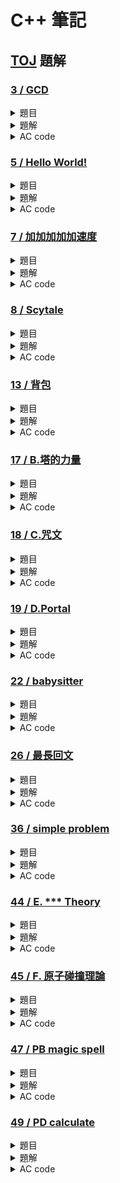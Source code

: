 # **C++ 筆記**  
## [TOJ](https://toj.tfcis.org/oj/) 題解  

### [3 / GCD](https://toj.tfcis.org/oj/pro/3/)  

<details>

<summary>題目</summary>

### 題目敘述  
求兩數之最大公因數(GCD) 
    
### 輸入說明  
第一個整數 $T$ ，代表測資數  
接下來有 $T$ 行，每行有兩個整數 $a,b$  
    
### 輸出說明  
輸出每個 $a,b$ 的最大公因數  
    
### 輸入限制  
$1 \leq T \leq 1000$  
$0 \leq a,b \leq 2,147,483,647$  
    
### 範例輸入
```
4
10 2
3 1
5 7
20 12
```

### 範例輸出
```
2
1
1
4
```

</details>

<details>

<summary>題解</summary>

首先先按照國中所教的  
最大公因數就是， 能够整除 $a,b$ 的最大正整數  
因此可以從 $a,b$ 內較小的數開始遞減  
直到找到能够整除 $a,b$ 的最大正整數為止  
```cpp
#include<bits/stdc++.h>
using namespace std;

int main() {
    int n,a,b;
    cin>>n;
    while(n--){
        cin>>a>>b;
        for(int i=min(a,b); i>0; i--){
            if(a%i==0 && b%i==0){
                cout<<i<<endl;
                break;
            }
        }
    }
}
```
然後就 TLE 了，只好來優化算法  

國中教的最大公因數求法出了短除法外，還有
**輾轉相除法**  

稍稍修改一下成為**輾轉相除法**的程式碼  
```cpp
#include<bits/stdc++.h>
using namespace std;

int main(){
    int n,a,b,temp;
    cin>>n;
    while(n--){
        cin>>a>>b;
        while(b!=0){
            temp=b;
            b=a%b;
            a=temp;
        }
        cout<<a<<'\n';
    }
}
```
好了 AC 了  

</details>

<details>

<summary>AC code</summary>

```cpp
#include<bits/stdc++.h>
using namespace std;

int main(){
    int n,a,b,temp;
    cin>>n;
    while(n--){
        cin>>a>>b;
        cout<<__gcd(a,b)<<'\n';
    }
}
```

</details>

### [5 / Hello World!](https://toj.tfcis.org/oj/pro/5/)  
<details>

<summary>題目</summary>

### 題目敘述  
跟別人打招呼是一件有禮貌的事。來向大家打招呼吧！  
    
### 輸入說明  
輸入只有一行，為一個英文名字  
    
### 輸出說明  
向他打個招呼吧！名子加上 "Hello ,[name] !"(不含引號) 後輸出。  
    
### 輸入限制  
包含大小寫字母及空白，長度不超過20個字  
    
### 範例輸入
```
Peter
```

### 範例輸出
```
Hello ,Peter !
```

</details>
    
<details>

<summary>題解</summary>

第一眼，簡單的輸入輸出
```cpp
#include<bits/stdc++.h>
using namespace std;

int main() {
    string a;
    cin>>a;
    cout<<"Hello ,"<<a<<" !"<<endl;
}

```
然後就 WA 了，再看一眼題目  

### 輸入限制  
包含大小寫字母及 **空白** ，長度不超過20個字  

```cpp
#include<bits/stdc++.h>
using namespace std;

int main() {
    string a;
    getline(cin,a);
    cout<<"Hello ,"<<a<<" !"<<endl;
}
```
AC  

</details>
    
<details>

<summary>AC code</summary>

```cpp
#include<bits/stdc++.h>
using namespace std;

int main() {
    string a;
    getline(cin,a);
    cout<<"Hello ,"<<a<<" !"<<endl;
}
```

</details>

### [7 / 加加加加加速度](https://toj.tfcis.org/oj/pro/7/)  
<details>

<summary>題目</summary>

### 題目敘述  
國中物理曾學過，速度 $V$ 和時間 $T$ 的 $V-T$ 圖裡的面積就是位移  
而加速度 $A$ 和時間 $T$ 的 $A-T$ 圖的面積又代表速度變化量  
反過來看，如果是等加速度，那麼等加速度的值就相當於速度變化的斜率  

日前看到直觀數學老師騎著吃汽油的腳踏車呼嘯而過  
雖然速度一直在增加(向前為正向)，但變化之詭異至極，甚至會倒退(?)  
出於好奇拿出偷來的測速器把每秒的速度記錄下來  
你知道數學老師的微積分很強  
會在心算微積分後以一種特殊的「加加加...加速度」行進  
在這裡所謂”加加速度”就是指 ： 「加速度的增加量/秒」  
依此類推「加加加...( $N$ 個加)速度」就表示 ： 「加加加...( $N-1$ 個加)速度的增加量 / 秒」  
並且最高不超過 $2147483647 km/h$  (不要小看老師，超過光速不算什麼！)  

由於老師飆的太快所以只能記錄到N秒 (包含 $0$ 秒所以有 $N+1$ 個值)  
你知道有N+1個值就能算出 加加加...( $N$ 個加)速度 (假設他就是這樣加速的)  
從有限的資訊裡算出老師在時間內的的 加加加...加速度值吧!  

### 輸入說明  
第一行有一個整數 $K$ ，代表接下來有 $K$ 筆輸入，每筆輸入都有 $2$ 行  
每筆輸入的第一行的整數 $N$ 表示你有多少個值  
每筆輸入的第二行有 $N+1$ 個整數，代表記錄的速度(間格為秒)  
    
### 輸出說明  
輸出加加加....加速度 $Z$    
    
### 輸入限制  
$0 \leq N \leq 23$   
    
### 範例輸入
```
3
3
9 13 23 39
2
7 8 9
1
123 456
```

### 範例輸出
```
0
0
333
```

</details>
    
<details>

<summary>題解</summary>

題目要求 $N+1$ 個數的差  
的差  
的差  
... 
的差（共 $N$ 個）  

所以可以使用陣列來實作  
用回圈的方式計算數的差  
然後每次都少算一個數  
最後就可以得到  
$N+1$ 個數的差  
的差  
的差  
... 
的差（共 $N$ 個）了  
```cpp
#include<bits/stdc++.h>
using namespace std;

int main(){
	int k;
	cin>>k;
	while(k--){
		int n;
		cin>>n;
		n=n+1;
		long long int v[25];
		for(int i=0; i<n; i++){
			cin>>v[i];
		}
		for(int i=n; i>0; i--){
			for(int j=0; j<i-1; j++){
				v[j]=v[j+1]-v[j];
			}	
		}
		cout<<v[0]<<endl;
	}
}
```
然後就 AC 了  

</details>
    
<details>

<summary>AC code</summary>

```cpp
#include<bits/stdc++.h>
using namespace std;

int main() {
	int k;
	cin>>k;
	while(k--){
		int n;
		cin>>n;
		n=n+1;
		long long int v[25];
		for(int i=0; i<n; i++){
			cin>>v[i];
		}
		for(int i=n; i>0; i--){
			for(int j=0; j<i-1; j++){
				v[j]=v[j+1]-v[j];
			}	
		}
		cout<<v[0]<<endl;
	}
}
```

</details>

### [8 / Scytale](https://toj.tfcis.org/oj/pro/8/)  

<details>

<summary>題目</summary>

### 題目敘述  
密碼棒(Scytale, SKY-TAH-LEE, 希臘文 σκυτάλη - 棒子之意)是一種相當早期的訊息加密系統  

假設原始訊息如下  
`HELP ME I AM UNDER ATTACK`  

首先，發訊者會將一細長紙條纏繞在一個木棒上，並且在木棒上以正常方法寫上訊息  
`HELPMEIAMUNDERATTACK`  

```
|   |   |   |   |   |
| H | E | L | P | M |
| E | I | A | M | U |
| N | D | E | R | A |
| T | T | A | C | K |
|   |   |   |   |   |
```  

然後把紙條解開之後，訊息就不可辨識了！  
`H E N T E I D T L A E A P M R C M U A K` 

使者會把紙條傳遞到收件人手上。收件人會有一個事先打造好，和發訊者格式一樣的木棒。把紙條纏繞上去，便可以讀出原本的訊息  
`HELPMEIAMUNDERATTACK`  

它因為簡便而可靠，成為古戰場上常見的傳訊工具。但是，也由於它的簡單，破解攔截到的訊息並不是非常困難  
這裡假設加密解密所用的密碼棒都是均勻的多角柱體，且一個側面剛好可以容納一行字母  

於是，如果密碼棒是 $N$ 角柱，上面繞一圈就會剛好有 $N$ 個字符  

### 輸入說明  
多筆測資  
每筆測試資料一開始會是一個整數 $N$ ，代表解碼所用的密碼棒一圈有 $N$ 個字符  

接下來會有一個字串 $S$ ，是需要解碼的訊息  

### 輸出說明  
輸出把字條正確地繞到密碼棒上之後，讀出的訊息  

### 輸入限制  
$2 \leq N \leq 256$  
$S$ 的長度不超過 $1024$ 個字元  
    
### 範例輸入
```
4
HENTEIDTLAEAPMRCMUAK
```

### 範例輸出
```
HELPMEIAMUNDERATTACK
```
    
### 註  
訊號長度不一定會是纏繞圈數的整數倍  
不足處會補上空白字元如圖，解碼後輸出在對應位置  
```
|   |   |   |   |
| T | O | B | E |
| O | R | N | O |
| T | T | O | B |
| E |[ ]|[ ]|[ ]|
|   |   |   |   |
```  

密文： `[TOTEORT BNO EOB ]`  
訊息： `[TOBEORNOTTOBE   ]`  

</details>
    
<details>

<summary>題解</summary>

很明顯，這題要做的應該就是陣列模擬了  
只需要注意題目做後說的**不足處會補上空白字元**基本上就沒問題了  

```cpp
#include<bits/stdc++.h>
using namespace std;

int main(){
	int n;
	string a;
    while(cin>>n){
    	int j=1;
		getline(cin,a);
 	    getline(cin,a);
   		for(int i=0; i<a.size(); i++){
   	 	    if(j>a.size()){
   	 		    j=j-a.size()+1;
			}
			cout<<a[j-1];
			j+=n;
		}
		cout<<endl;
	}
}
```  

</details>
    
<details>

<summary>AC code</summary>

```cpp
#include<bits/stdc++.h>
using namespace std;

int main(){
	int n;
	string a;
    while(cin>>n){
    	int j=1;
		getline(cin,a);
 	    getline(cin,a);
   		for(int i=0; i<a.size(); i++){
   	 	    if(j>a.size()){
   	 		    j=j-a.size()+1;
			}
			cout<<a[j-1];
			j+=n;
		}
		cout<<endl;
	}
}
```  

</details>

### [13 / 背包](https://toj.tfcis.org/oj/pro/13/)  
<details>

<summary>題目</summary>

### 題目敘述  
有一個容量為 $V$ 的背包  
有 $n$ 種物品體積和價值分別為 $w,p$ ，每種物品數量無限  
最好的取法下總價值為多少  
    
### 輸入說明  
有多組測資  
每組測資第一行為背包容量 $V$  
第二行第一個整數 $n$ ，代表物品種類個數  
第三行有n組 $w_i,p_i$ ，代表每件物品的體積、價值  
    
### 輸出說明  
針對每組測資輸出最大價值，每行一個數字  

### 輸入限制  
$測資數 \leq 200$  
$1 \leq V \leq 100000$  
$1 \leq n \leq 100$  
$1 \leq w_i \leq V$  
$1 \leq p_i \leq 100000$  
    
### 範例輸入
```
5
2
3 3 2 7
```

### 範例輸出
```
14
```

</details>
    
<details>

<summary>題解</summary>

經典的**無限背包**問題  

設定 $dp[i][j]$ 代表在 只看前 $i$ 個物品，重量在 $j$ 時的最大價值  

這樣基底就是：  
* $dp[i][j]=0$  

而轉移式的話就會是：  
如果 $j-w_i \geq 0$  
* $dp[i][j]= max(dp[i-1][j],dp[i][j-w[i]]+p[i])$

否則  
* $dp[i][j]= max(dp[i-1][j],dp[i][j-1])$  

</details>
    
<details>

<summary>AC code</summary>

```cpp
#include<bits/stdc++.h>
using namespace std;

long long int dp[105][100005];

int main() {
    int all,n;
    while(cin>>all>>n){
        long long int w[n+1],p[n+1];
        for(int i=1; i<n+1; i++){
            cin>>w[i]>>p[i];
        }
        long long int ans=0;
        for(int i=1; i<n+1; i++){
            for(int j=1; j<all+1; j++){
            	dp[i][j] = dp[i-1][j];
            	if(j-w[i]>=0){
            		dp[i][j]=max(dp[i][j],dp[i][j-w[i]]+p[i]);
				}
            	dp[i][j]=max(dp[i][j-1],dp[i][j]);
            	ans=max(dp[i][j],ans);
            }
        }
        cout<<ans<<"\n";    
    }
}
```

</details>

### [17 / B.塔的力量](https://toj.tfcis.org/oj/pro/17/)  

<details>

<summary>題目</summary>

### 題目敘述  
我們的好學生─Mike 和 Frame 被國文老師找來幫她提手提袋，就在他們放下手提袋的那一刻，地面好似突然開了洞，他們雙雙落入了永無止境的黑暗中  
但身為一個用功的一中青年，毋忘利用這機會計算 $ΔS=\frac{1}{2}gt^2$ 看看自己落下了多少距離。片刻，彷彿永遠，就他們認為自己注定永久困在這片虛空之中，有股聲音從那最深遠的地方傳來  

「I found you finally……」  

「思必克菜你死,OK?」英文能力嚴重低落的 Frame 回應道。即使他們看不見彼此，但 Mike 的嘆氣聲清晰的傳到 Frame 的耳裡，顯然那聲音聽見了  
「勇者們，你們的好心開啟了通往貓咪世界道路的門，要通過這片黑暗，你必須知道們彼此你心靈之眼的樣子。」  
「天下哪有這麼唬爛的事情？」Mike 以一種極其為不滿的語氣說道  
「你們的心靈之眼與你們的心情指數有關，」那聲音句點了 Mike，「用一些符號組成的菱形……」隨著這聲音逐漸消散，一個神祕的圖騰出現在他們面前  
「我今天的心情指數是 3，跟這個有什麼關聯？」Frame 說道，Mike 依舊不屑中  
「如果你們沒辦法知道對方心靈之眼的長相，就會永遠被囚禁在這片黑暗中。」那聲音再次說道  
因為他們剛剛一起幫國文老師提手提袋，所以他們知道對方的心情指數。那你能幫他們找出對方心靈之眼的樣子嗎？  
    
### 輸入說明  
有多筆測資，每筆測資包含一個數字 $P$ ，為對方的心情指數  
    
### 輸出說明  
對於每個心情指數，輸出其心靈之眼的樣子    
    
### 輸入限制  
$1 \leq P \leq 26$  
    
### 範例輸入
```
3
2
```

### 範例輸出
```
  A
 ABA
ABCBA
 ABA
  A
 A
ABA
 A
```

</details>

<details>

<summary>題解</summary>

星星數變種版本  
可以看作是一個正的三角形和一個反的三角形  
先不管裡面的文字  
```cpp
#include<bits/stdc++.h>
using namespace std;

int main() {
    int n;
    while(cin>>n){
        for(int i=1; i<=n; i++){
            for(int j=1; j<=n-i; j++){
                cout<<" ";
            }
            for(int j=1; j<=i; j++){
                cout<<j;
            }
            for(int j=i-1; j>=1; j--){
                cout<<j;
            }
            cout<<endl;
        }
        for(int i=n-1; i>=1; i--){
            for(int j=1; j<=n-i; j++){
                cout<<" ";
            }
            for(int j=1; j<=i; j++){
                cout<<j;
            }
            for(int j=i-1; j>=1; j--){
                cout<<j;
            }
            cout<<endl;
        }
    }
}
``` 
```
  1
 121
12321
 121
  1
 1
121
 1
```
接下來只要把 `1,2,3` 改成 `A,B,C` 就可以了  
利用 ASCII 的計算就可以實現了  

</details>

<details>

<summary>AC code</summary>

```cpp
#include<bits/stdc++.h>
using namespace std;

int main() {
    int n;
    while(cin>>n){
        for(int i=1; i<=n; i++){
            for(int j=1; j<=n-i; j++){
                cout<<" ";
            }
            for(int j=1; j<=i; j++){
                cout<<char('A'+j-1);
            }
            for(int j=i-1; j>=1; j--){
                cout<<char('A'+j-1);
            }
            cout<<endl;
        }
        for(int i=n-1; i>=1; i--){
            for(int j=1; j<=n-i; j++){
                cout<<" ";
            }
            for(int j=1; j<=i; j++){
                cout<<char('A'+j-1);
            }
            for(int j=i-1; j>=1; j--){
                cout<<char('A'+j-1);
            }
            cout<<endl;
        }
    }
}
```

</details>

### [18 / C.咒文](https://toj.tfcis.org/oj/pro/18/)  

<details>

<summary>題目</summary>

### 題目敘述  
當 Frame 想出了 Mike 心靈之眼時，突然一陣強光襲面而來，剎那間，他們已經站在一片廣大的草原上，一座被迷宮包圍的巨塔聳立於遠方  
「這是哪裡啊？」Frame 驚訝的問，Mike 雖然一副不屑的樣子，但眼神洩露了他的恐慌  
「歡迎來到貓咪王國，勇者們！感謝你們前來幫助我們。」一隻繫著圍巾的貓從前方的草叢冒出來  

「這和我們有什麼關聯？」Mike 問道，Frame 則是蹲下來望著她  
「我叫 Snow，在這裡一直等著你們。在不久之前，有一隻很邪惡的貓，叫 Felix，入侵這這片和平的國度，他利用他強大的法力，奴役了許多貓兒替他做事，近來他更有意要攻陷你們的世界，但你們今日的善心，使你們被這一個世界的力量召喚，成為拯救世界的勇者。」  

「但我們什麼都不會啊。」Frame 說道  
而那隻貓則是從另一旁的草叢抽出了一本咒文書，小心翼翼地翻開，Mike 也好奇的湊了過來  
「這裡有你們可以使用的魔法，即使什麼也不會，只要能朗誦出咒文即可。但要能對 Felix 產生效力，必須使用這些『強效咒文』，比如說這句『Ama da,Dama』咒文  
字母由前往後，由後往前看都是一樣的，如此的咒文能使力量自我加成，增強 $1000000$ 倍的效力！」  
Frame 和 Mike 接過了這本書，仔細研究，但他們看到密密麻麻的符號頭都昏了  
幸好他們身上有電子掃描裝置，能把這片咒文轉成電子檔，接下來再寫個程式把強效咒文標記起來就行了，恰好進入貓咪世界時，老師的筆電也一並掉了下來…  
    
### 輸入說明  
有多句咒文，每句咒文佔一行  
    
### 輸出說明  
如果這句咒文是強效咒文，請在咒文前加上 `SETUP!` 後輸出，否則輸出原咒文即可  
    
### 輸入限制  
咒文由英文大小寫、標點符號、空白所組成，每句咒文字數不超過 $200$ 字  
    
### 範例輸入
```
Ama da ,Dama
Holy rush!
```

### 範例輸出
```
SETUP! Ama da ,Dama
Holy rush!
```

</details>

<details>

<summary>題解</summary>

因為他只要檢查字母是否相同  
所以要先把所有大寫字母換成小寫字母  
也要無視所有非字母的字元  
```cpp
#include<bits/stdc++.h>
using namespace std;

int main() {
    string s;
    while(getline(cin,s)){
        string s2="";
        for(int i=0; i<s.size(); i++){
            if(s[i]>='a'&&s[i]<='z'){
                s2+=s[i];
            }
            else if(s[i]>='A'&&s[i]<='Z'){
                s2+=char(s[i]-'A'+'a');
            }
        }
    }
}
```

接下來就是從頭遍歷整個新的字串檢查他是不是回文就可以了  

</details>

<details>

<summary>AC code</summary>

```cpp
#include<bits/stdc++.h>
using namespace std;

int main() {
    string s;
    while(getline(cin,s)){
        string s2="";
        for(int i=0; i<s.size(); i++){
            if(s[i]>='a'&&s[i]<='z'){
                s2+=s[i];
            }
            else if(s[i]>='A'&&s[i]<='Z'){
                s2+=char(s[i]-'A'+'a');
            }
        }
        bool flg=1;
        for(int i=0;i<s2.size()/2;i++){
            if(s2[i]!=s2[s2.size()-i-1]){
                flg=0;
                break;
            }
        }
        if(flg==0){
            cout<<s<<endl;
        }
        else{
            cout<<"SETUP! "<<s<<endl;
        }
    }
}
```

</details>

### [19 / D.Portal](https://toj.tfcis.org/oj/pro/19/)  

<details>

<summary>題目</summary>

### 題目敘述  
「O! Gla Algo」一震爆裂聲傳過天際，閃電照亮了整個大地。「這就是強效咒文的威力！我感到了源源不絕的力量與自信，現在，我們已經可以去討伐 BOSS 了！」Frame 和 Mike 說著，而在一旁觀看的 Snow 則是用尾巴輕點，示意他們跟上前來  

「如果你們想要見到 Felix，你們就得分別站到位於草原兩側的祭壇上，使用空間咒文扭曲空間，在你們法力的交界處會產生異次元的入口，屆時，只又我擲入這，」Snow 拿出了像法杖的木棍「就能建立一座穩固的異次元傳送門了！」於是他們立刻衝向祭壇，施展空間咒文。已知空間咒文能扭曲以自身為圓心，半徑為 $R$ 的空間場，因為 Frame 及 Mike 的能力有所差異，因此他們施展出來的空間魔法半徑有所不同，那他們是否能建立異次元傳送門？如果僅邊有交集仍是可以建立傳送門的。  
    
### 輸入說明  
有多筆測資  
每筆測資包含 $6$ 個浮點數， $X_1,Y_1,R_1,X_2,Y_2,R_2$ ，分別代表 Mike的座標及咒文效力半徑 $(X_1,Y_1,R_1)$ 及 Frame $(X_2,Y_2,R_2)$ 的座標及咒文效力半徑  
    
### 輸出說明  
如果他們可以建立異次元傳送門，請輸出 `Quick in`，否則輸出 `Nearly`  
    
### 輸入限制  
$0 \leq X_1,Y_1,R_1,X_2,Y_2,R_2 \leq 10^9$  
    
### 範例輸入
```
0 0 5 10 0 8
0 0 5 10 10 5
```

### 範例輸出
```
Quick in
Nearly
```

</details>

<details>

<summary>題解</summary>

單純的考輸入輸出還有 if else 而已  
唯一要注意的是浮點數 double  

```cpp
#include<bits/stdc++.h>
using namespace std;

int main() {
    double x1,y1,r1,x2,y2,r2;
    while(cin>>x1>>y1>>r1>>x2>>y2>>r2){
    	if(sqrt(pow(x1-x2,2)+pow(y1-y2,2))<=r1+r2){
    		cout<<"Quick in"<<endl;
		}
		else{
			cout<<"Nearly"<<endl;
		}
	}
}
```

好了 AC 了  

</details>

<details>

<summary>AC code</summary>

```cpp
#include<bits/stdc++.h>
using namespace std;

int main() {
    double x1,y1,r1,x2,y2,r2;
    while(cin>>x1>>y1>>r1>>x2>>y2>>r2){
    	if(sqrt(pow(x1-x2,2)+pow(y1-y2,2))<=r1+r2){
    		cout<<"Quick in"<<endl;
		}
		else{
			cout<<"Nearly"<<endl;
		}
	}
}
```

</details>

### [22 / babysitter](https://toj.tfcis.org/oj/pro/22/)  

<details>

<summary>題目</summary>

### 題目敘述  
有多個保母應徵工作，每個保母有自己可以工作的時間  
每個保母可以從時間 $X$ 工作到時間 $Y$  
問最少要請幾個保母才可以任何時間寶寶都有人照顧  
    
### 輸入說明  
每筆測資的第一行有一個整數 $N$ ，代表保母個數  
接下來 $N$ 行，每一行有兩個數字 $X,Y$ ，代表這位保母可以從 $X$ 工作到 $Y$  
    
### 輸出說明  
如果任何時間可以都有保母照顧，輸出最少需要幾位保母  
如果不行，輸出 `NO`  
    
### 輸入限制  
$1 \leq N \leq 1000$  
$1 \leq X,Y \leq 100000$  
    
### 範例輸入1
```
6
1 50
2 90
45 150
50 140
151 200
145 190
```

### 範例輸出1
```
3
```

### 範例輸入2
```
3
1 50
60 70
70 100
```

### 範例輸出1
```
NO
```

</details>

<details>

<summary>題解</summary>

一題非常經典的 greedy  

思路：  
時間 $i$ 一定有人需要來顧，所以我們先找顧的到 $i$ 的最好的那個  
接下來呢？  

找做最晚的呢？似乎就可以了... 嗎？  

定義 $A$ 是我們剛剛方法做出來的方案， $B$ 是任何其他的方案  

```mermaid
gantt
section 照顧的時間
全部要照顧的時間 :active,  des1, 2000-1-1, 24d
方法 A：12   :         desA1, 2000-1-1, 12d
方法 A：6   :         desA2, 2000-1-10, 6d
方法 A：9   :         desA3, 2000-1-16, 9d
方法 B：12   :         desB1, 2000-1-1, 12d
方法 B：5   :         desB2, 2000-1-10, 5d
方法 B：2   :         desB3, 2000-1-14, 2d
方法 B：9   :         desB4, 2000-1-16, 9d
```

在第一個 $A$ 跟 $B$ 不一樣的地方來看，我們一定會發現 $A$ 比 $B$ 不來的差  

</details>

<details>

<summary>AC code</summary>

```cpp
#include <bits/stdc++.h>
using namespace std;

bool cmp(pair<int,int> a,pair<int,int> b){
    if(a.first==b.first){
        return a.second>b.second;
    }
    else{
        return a.first<b.first;
    }
}

bool cmp2(pair<int,int> a,pair<int,int> b){
    if(a.second==b.second){
        return a.first<b.first;
    }
    return a.second>b.second;
}

int main(){
    int start=100000,finish=1;
    int n;
    while(cin>>n){
        pair<int,int> p[n+1];
        int a,b;
        for(int i=0;i<n;i++){
            cin>>a>>b;
            p[i].first=min(a,b);
            p[i].second=max(a,b);
            start=min(start,p[i].first);
            finish=max(finish,p[i].second);
        }
        sort(p,p+n,cmp);
        int mx=p[0].second;
        int ans=1;
        int cnt;
        while(mx<finish){
            cnt=0;
            while(p[cnt].first<=mx+1){
                cnt++;
            }
            sort(p,p+cnt,cmp2);
            if(mx==p[0].second){
                cout<<"NO"<<endl;
                return 0;
            }
            mx=p[0].second;
            ans++;
        }
        cout<<ans<<endl;
    }
}
```

</details>

### [26 / 最長回文](https://toj.tfcis.org/oj/pro/26/)  

<details>

<summary>題目</summary>

### 題目敘述  
最長回文子字串  
例如:  
abcba --> abcba  
aabcdbaa --> aabbaa  
abda --> aba or ada  
    
### 輸入說明  
第一行為一整數 $T$ ，代表測資數目  
接下來 $T$ 行各有一字串  

    
### 輸出說明  
輸出各自串的最長回文子字串之長度，一行一個數字  
    
### 輸入限制  
$1 \leq T \leq 100$  
$字串長度 \leq 3000$  
字串皆為英文小寫
    
### 範例輸入
```
3
abcba
acabdaa
abda
```

### 範例輸出
```
5
5
3
```

</details>

<details>

<summary>題解</summary>

正常來說是一題 **最長回文子串** 的題目  
> #### 最長回文子串  
> 在一個字串中尋找一個最長的 **連續** 的回文的子串  

但這邊的並沒有要求 **連續**  
所以可以看作是 自己 跟 自己的反轉 的 LCS  
知道是 LCS 之後實作就很簡單了  

</details>

<details>

<summary>AC code</summary>

```cpp
#include <bits/stdc++.h>
using namespace std;

int lcs[3005][3005];

int main(){
    int n;
    cin>>n;
    string s;
    while(n--){
        cin>>s;
        for(int i=1;i<=s.size();i++){
        	for(int j=1;j<=s.size();j++){
        		lcs[i][j]=0;
        		if(s[i-1]==s[s.size()-j]){
        			lcs[i][j]=lcs[i-1][j-1]+1;
				}
				else{
					lcs[i][j]=max(lcs[i-1][j],lcs[i][j-1]);
				}
			}
		}
		cout<<lcs[s.size()][s.size()]<<endl;
    }
}
```

</details>

### [36 / simple problem](https://toj.tfcis.org/oj/pro/26/)  

<details>

<summary>題目</summary>

### 題目敘述  
這是一個很簡單的題目，題目敘述結束  
    
### 輸入說明  
輸入只有 $3$ 個整數 $A, B, C$  

    
### 輸出說明  
輸出 $A^B mod C$  
    
### 輸入限制  
$0 \leq A \leq 2^{31}-1$  
$0 \leq B \leq 2^{63}-1$  
$1 \leq C \leq 9439$  
    
### 範例輸入
```
10 3 7
```

### 範例輸出
```
6
```

</details>

<details>

<summary>題解</summary>

快速冪！！！  
可以在做次方乘法的時候，可以讓複雜度從 $O(N) \rightarrow O(logN)$  

例如，在計算 $2^{39}$ 時  
可以先將它拆成 $2^{32} \times 2^{4} \times 2^{2} \times 2^{1}$  
這樣只需要做 $6+3$ 次計算就可以得到答案，而不是 $39$ 次  

為什麼是 $6+3$  
因為要算出 $2^{32}$ 次需要算出 $2^{1}, 2^{2}, 2^{4}, 2^{8}, 2^{16}, 2^{32}$ 六次  
而算出 $2^{39}$ 又需要 $2^{32} \times 2^{4} \times 2^{2} \times 2^{1}$ 三次  

所以一共需要計算 $9$ 次

因此，只要用一個迴圈遍歷 $B$ 在二進位下的每個位數  
就可以輕鬆的實作出快速冪了  

</details>

<details>

<summary>AC code</summary>

```cpp
#include <bits/stdc++.h>
using namespace std;

int main(){
    long long int a,b,c;
	int total=1,r,count;
	cin>>a>>b>>c;
	r=a%c;
	for(int i=1;i<=b;i++){
		total*=r;
		total%=c;		
		if(total==1){
			count=i;
			b%=count;
			for(int i=1;i<=b;i++){
				total*=r;
				total%=c;
			}
			break;
		}
	}	
	cout<<total<<"\n";
}
```

</details>

### [44 / E. *** Theory](https://toj.tfcis.org/oj/pro/44/)  

<details>

<summary>題目</summary>

### 題目敘述  
到了目的地，一陣迷霧襲來，一切，都變了樣......。母龍，兩隻獸，一群鬣狗，陷入了陣法之中，四周彷彿十分熟悉，卻又十分迷濛  
"哈哈哈，起霧了..."，母龍絲毫不緊張  
“嗯...”，熊王思考著  
“嘻嘻...，哇！這間我來過欸，很好吃欸！”，神經大條的鬣狗也來亂  
“喔喔！對啊！我知道啊我來過”，草泥馬王假裝鎮定回應  
“酷喔！這間也超好吃，只是有點貴！”，某鬣狗云  
“對啊對啊！超好吃，我也吃過了，稍微貴真的！”，草泥馬王愛現表示  
“哇喔喔！那間超級好吃耶！我上次去的！”，鬣狗王忽然表示  
“嗯嗯，沒錯沒錯，還蠻好吃的！”，經歷豐富的草泥馬王回應  
“那間不是情趣用品店嗎？XD”，補刀鬣狗表示  
(草泥馬王...)  
“咯咯咯咯....(丟臉了齁)“，鬣狗們開心  

在愛現與出糗之餘，眾獸發現牠們開始鬼打牆，附近的建築物怎麼走都長得一樣，牠們不禁停下腳步，試圖尋找離開之法  
又一次的，鬣狗王咯咯笑著挖出了一份地圖，這張上面一格一格的方格N ∗ M
格，分別填入了 $0$ 或 $1$ ， $0$ 表示可通行， $1$ 為阻礙，最左上那格訂為 $(0, 0)$ ，右下 $(N−1, M−1)$  

在這張地圖上只能往上下左右移動，而每次移動的距離都是 $1$  
“我把今天的動漫追完，你們先找路。”，狗王說  
看在鬣狗王愛看A漫(我是指Animax動漫啦)的份上，需要你幫他產生一個走迷宮程式了  
    
### 輸入說明  
輸入第一行 $N, M$  
接著有 $N$ 行，每行 $M$ 個 $0$ 或 $1$ 字元(每個字元間有一個空格)，表迷宮狀態  
最末行為 $x_1, y_1, x_2, y_2$ ，為起點與終點座標  
左上角為 $(0, 0)$ ，右下角 $(N−1, M−1)$ ，原點在左上方，向下為 $x$ 軸正向，向右為 $y$ 軸正向  
    
### 輸出說明  
輸出 $(x_1, y_1) ∼ (x_2, y_2)$ 的距離  
若兩點之間沒有通路，則輸出 $−1$  
    
### 輸入限制  
$N, M \leq 1000$  
    
### 範例輸入  
```  
3 4  
0 0 1 0  
0 1 1 0  
0 0 0 0  
0 1 2 3  
```  

### 範例輸出  
```  
6  
```  

</details>

<details>

<summary>題解</summary>

先把所有的輸入存起來  
```cpp
int n,m;
int x1,y1,x2,y2;
bool arr[1005][1005];

int main(){
	cin>>n>>m;
	for(int i=0;i<n;i++){
		for(int j=0;j<m;j++){
			cin>>arr[i][j];
		}
	}
	cin>>x1>>y1>>x2>>y2;
}
```

因為是閹割版的 bfs ，所以只需考慮要向 **上下左右** 走就可以了  
```cpp
int dx[4]={1,-1,0,0};
int dy[4]={0,0,1,-1};
```

還有因為將地圖是唯一格一格的，所以只要檢查當前的那格有沒有走過，和走訪是否合法就可以了  
```cpp
int vis[1005][1005];

bool check(int x,int y){
	if(x>=0&&x<n&&y>=0&&y<m&&arr[x][y]==0&&vis[x][y]==0){
		return 1;
	}
	else{
		return 0;
	}
}
```

接下來，因為這一題要求輸出最短距離，所以要用 bfs 來運算，而 bfs 就需要用到 queue 了  
```cpp
queue<pair<int,int> > q;
pair<int,int> _p;

int main(){
	//code
	_p.first=xme;
	_p.second=yme;
	q.push(_p);
}
```

bfs 的部分  
```cpp
void bfs(int x,int y){
	while(!q.empty()){
	    _p=q.front();
		int nowx=_p.first;
		int nowy=_p.second;
		q.pop();
		for(int i=0;i<4;i++){
			int todox=nowx+dx[i];
			int todoy=nowy+dy[i];
			if(check(todox,todoy)){
			    _p.first=todox;
			    _p.second=todoy;
				q.push(_p);
				vis[todox][todoy]=vis[nowx][nowy]+1;
			}
		}
	}
}

int main(){
	//code
	vis[xme][yme]=1;
	bfs(xme,yme);
	cout<<vis[xdoor][ydoor]-1<<endl;
}
```

</details>

<details>

<summary>AC code</summary>

```cpp
#include<bits/stdc++.h>
using namespace std;

queue<pair<int,int> > q;
pair<int,int> _p;
int n,m;
int dx[4]={1,-1,0,0};
int dy[4]={0,0,1,-1};
bool arr[1005][1005];
int vis[1005][1005];
int xme,yme,xdoor,ydoor;

inline bool check(int x,int y){
	if(x>=0&&x<n&&y>=0&&y<m&&arr[x][y]==0&&vis[x][y]==0){
		return 1;
	}
	else{
		return 0;
	}
}

inline void bfs(int x,int y){
	while(!q.empty()){
	    _p=q.front();
		int nowx=_p.first;
		int nowy=_p.second;
		q.pop();
		for(int i=0;i<4;i++){
			int todox=nowx+dx[i];
			int todoy=nowy+dy[i];
			if(check(todox,todoy)){
			    _p.first=todox;
			    _p.second=todoy;
				q.push(_p);
				vis[todox][todoy]=vis[nowx][nowy]+1;
			}
		}
	}
}

int main(){
	cin>>n>>m;
	for(int i=0;i<n;i++){
		for(int j=0;j<m;j++){
			cin>>arr[i][j];
		}
	}
	cin>>xme>>yme>>xdoor>>ydoor;
	_p.first=xme;
	_p.second=yme;
	q.push(_p);
	vis[xme][yme]=1;
	bfs(xme,yme);
	cout<<vis[xdoor][ydoor]-1<<endl;
}
```

</details>

### [45 / F. 原子碰撞理論](https://toj.tfcis.org/oj/pro/45/)  

<details>

<summary>題目</summary>

### 題目敘述  
由於這個迷霧迷宮太大了，獸隊在裡面尋找出路的這麼一段時間，兩隻嚴重發情的動物與母龍之間一直有著神奇的互動  
路口抉擇時....  
“右邊比較好走而且....”，熊表示  
"左邊小路啦！應該是捷徑喔！"，草泥馬王說  
“你那麼肥會卡住啦！”，熊王嗆他  
“你再這樣我要跟龍龍 (ㄌㄨㄥˇ ㄌㄨㄥˊ)講喔！”，草泥馬王38道  
“……”  
(走左邊，某動物卡住……)  

日復一日，鬣狗們發現了一個模式，他們稱為原子碰撞理論，母龍身為原子中心，兩隻獸王為電子受其吸引，而草泥馬質量較大，熊王質量相對較小，但是吸引力方面，熊王受母龍吸引之力比草泥馬為大  
於是如下反應重複著，一開始熊王受母龍強力吸引，靠近與她聊天時，草泥馬同時較慢速靠近，直到產生碰撞，由於熊王質量遠小於草泥馬，於是遠遠彈開  
接著因為母龍對熊王有著極大吸引，熊王會快速回到原子附近，接近母龍，再產生碰撞。這次換草泥馬被彈出，只是因為質量太大，只彈出一些些，再藉由較弱吸引力緩緩回來，產生下一次碰撞  
有鑑於還有很多天要走，為了保護母龍，於是鬣狗群決定插手(爪?)，介入碰撞。但是為了要精準控制碰撞能量，鬣狗每個小時進行觀察記錄，取得精確碰撞數據  

記錄方法
鬣狗持續 $H$ 小時觀察，每個小時記錄下該小時發生的碰撞次數與能量。每次碰撞有能量變化，會有正負值，最後的目的是要知道每個小時過後，從以前到現在所有能量變化的最大最小值差距之絕對值，(計算過最大最小值差距的數值將會被鬣狗丟掉)  
這件工作本來是狗王要做的，但是你知道的他喜歡動漫勝過母龍(與工作)，所以請你代勞囉！  
    
### 輸入說明  
第一行是持續觀察小時數 $H$  
第 $2$ 行∼第 $H∗2+1$ 行(共 $H$ 組資料，每個小時兩行)  
每組資料第 $1$ 行 $N$ 為該小時碰撞次數  
第 $2$ 行有 $N$ 個數字 $D$ 表 $N$ 次碰撞能量變化  
    
### 輸出說明  
每個小時讀到資料後，輸出當前紀錄表內能量變化最大最小值差距之絕對值(每行一個數字)  
    
### 輸入限制  
$H \leq 500$  
$N \leq 200$  
$D \leq 65565$  
    
### 範例輸入  
```  
2
3
1 1 5
4
2 4 6 8 
```  

### 範例輸出  
```  
4
7
```  

</details>

<details>

<summary>題解</summary>

輸入一些數字後，輸出最大和最小的差值  
然後將目前的最大最小丟掉  
之後一直重複這個步驟直到結束  

* 最大 --> 頭  
* 最小 --> 尾  

好像可以用 deque ？  
只要輸入後 sort 一次  
然後再將 front 和 back pop掉  

</details>

<details>

<summary>AC code</summary>

```cpp
#include <bits/stdc++.h>
using namespace std;

deque<int> dq;

int main(){
    int n,d,a;
    cin>>n;
    while(n--){
        cin>>d;
        while(d--){
            cin>>a;
            dq.push_back(a);
        }
        sort(dq.begin(),dq.end());
        cout<<dq[dq.size()-1]-dq[0]<<endl;
        dq.pop_back();
        dq.pop_front();
    }
}
```

</details>

### [47 / PB magic spell](https://toj.tfcis.org/oj/pro/47/)  

<details>

<summary>題目</summary>

### 題目敘述  

邪惡的XC Team經過了瘋狂的炸彈封殺行動，本來滿心期待著PZ Read淅浰嘩啦炸了個粉碎，不料PZ Read實在太強大，最後居然成功重逢了!!!  
惡影看到居然沒有美麗的爆炸產生，十分的不爽，於是幹譙了一大堆莫名奇妙的詞語，因為實在譙太大聲了，被PZ兩人聽到了，P覺得很像神秘的咒語，於是把他聽到的東西用敏銳的直覺與超高的手速抄下來  
因為惡影實在譙太多，Z在旁邊看P抄好久，覺得實在有點無聊，於是自找麻煩幫他搞一個索引出來，由於索引太過複雜，於是P將他轉為一組數列  
其實那組數列只是每個單字的音節數量，負號代表的是氣音咒語，於是轉換後的數列大概就是長這樣：  
$12,6,47,-45,63,2,-4,9...$ (P表示：我不想排序咧，怎樣~~)  
在PZ抄完(惡影譙完)的那一剎那，他們不約而同的感應到了一句話:  
「Repeat It... 《&^%$#@# $%^ &*&^%$% ^&*&^%$ #$%^&*》←我是咒語...Evolution !!」  
他們連忙把聽到的咒語記了下來，但是由於事出突然，嚇了一跳，所以只記得咒語中每個單字的音節數量與發音方式(是不是氣音)。當他們回過神來後，便想要試著把真正咒語找出來，於是將咒語轉換為一群詢問列表，每個詢問代表一個數K，他們想知道K是否出現在數列中，若沒有出現，則找出與這個數字K最接近的兩個數 $a, b$ ，使得 $a < K < b$  
也就是說，如果數列中不存在K，他們就只好分別找出『小於K的最大值』與『大於K的最小值』後再來推測，但也可能有其一不存在  
但是自己慢慢找真的頗悲劇，你能幫忙寫出一個程式，協助PZ進行這項工作嗎？  
 
    
### 輸入說明  

第一行為一個整數 $n$ ，代表數列大小  
第二行有 $n$ 個整數 $x_i$   
第三行有一個整數 $t$ ，代表的詢問的數目  
接下來的 $t$ 行各有一個詢問 $K$  
    
### 輸出說明  

針對每一組詢問 $K$ 輸出答案  
若數列中有出現 $K$ (查詢值)則直接輸出 $K$   
若數列中不存在 $K$ ，則輸出"a b"(不包含引號)  
其中 $a$ 為比 $K$ 小的最大整數， $b$ 為比 $K$ 大的最小整數 $(a < K < b)$  
假如 $a$ 不存在則輸出"no b"，或是 $b$ 不存在則輸出"a no"  
    
### 輸入限制  

$10 \leq n \leq 1000000$  
$1 \leq i \leq n$  
$-2^{31}+1 \leq x_i \leq 2^{31}-1$  
$1 \leq t \leq 10000$  
$-2^{31}+1 \leq K \leq 2^{31}-1$  
    
### 範例輸入  
```  
7
4 1 7 -1 8 -10 19
3
4
6
-11
```  

### 範例輸出  
```  
4
4 7
no -10
```  

</details>

<details>

<summary>題解</summary>

在數列中尋找數字 $n$ 或者比它小的數字 $a$ 和比它大的數字 $b$  
一臉看起來就是要二分搜啊  

但要注意的是，這邊的數列並沒有排序  
所以在最一開始要 sort 一次  

然後在二分搜就可以了  

</details>

<details>

<summary>AC code</summary>

```cpp
#include<bits/stdc++.h>
using namespace std;
int main() {
    ios::sync_with_stdio(0),cin.tie(0);
    int n;
    cin>>n;
    int a[n+1];
    for(int i=0;i<n;i++){
    	cin>>a[i];
	}
	sort(a,a+n);
	int m;
	cin>>m;
	int b;
	for(int i=0;i<m;i++){
		cin>>b;
		if(binary_search(a,a+n,b)){
			cout<<b<<endl;
		}
		else{
			if(binary_search(a,a+n,*(lower_bound(a,a+n,b)-1))){
				cout<<*(lower_bound(a,a+n,b)-1)<<" ";
			}
			else{
				cout<<"no ";
			}
			if(binary_search(a,a+n,*upper_bound(a,a+n,b))){
				cout<<*upper_bound(a,a+n,b)<<endl;
			}
			else{
				cout<<"no"<<endl;
			}
		}
	}
}
```

</details>

### [49 / PD calculate](https://toj.tfcis.org/oj/pro/49/)  

<details>

<summary>題目</summary>

### 題目敘述  

「轟隆劈哩啪啦淅哩嘩啦~~」衝擊波在一陣華麗的的爆炸中殞滅了，強大的能量拉開了時間與空間的裂隙，遠處看戲的惡影一個不注意，手上拿的重要資料被捲入裂隙，裂成兩半飄落在PZ與XC眼前，他們兩隊消耗太多能量，沒力氣打架，只好先把心思放在那張剛飄下來的紙上……。  
紙上看起來就是一張計算紙，上面寫滿了奇怪的數學運算，頗遺憾的是，擁有這張計算紙的怪胎不知道是腦袋哪裡有洞，加減乘除居然全部都用指令。  

指令解釋如下  
`GCD ( a , b )` 代表 $a、b$ 的最大公因數  
`LCM ( a , b )` 代表 $a、b$ 的最小公倍數  
`ADD ( a , b )` 代表 $a+b$  
`SUB ( a , b )` 代表 $a-b$  
`MUL ( a , b )` 代表 $a*b$  
`DIV ( a , b )` 代表 $a/b$ (取整數即可)  
 
請你幫他們寫出一個可以求解的程式，因為他們都快累死了…。  
    
### 輸入說明  

輸入有數行  
每行數行各有一條指令，指令格式如上  
以EOF結束  
    
### 輸出說明  

針對每個指令輸出結果，一行一個整數  
    
### 輸入限制  

$1 \leq a, b \leq 2^{31}-1$  
    
### 範例輸入  
```  
ADD ( 10 , 5 )
GCD ( 20 , 12 )
LCM ( 20 , 12 )
```  

### 範例輸出  
```  
15
4
60
```  

</details>

<details>

<summary>題解</summary>

注意 $a \times b$ 可能會大於 $2^{31}-1$  
所以要開 long long  

還有 $最小公倍數 \times 最大公因數 = a \times b$   
所以 $最小公倍數 = a \times b / 最大公因數$   

</details>

<details>

<summary>AC code</summary>

```cpp
#include<bits/stdc++.h>
using namespace std;

int main() {
	string A;
	char B;
	long long int X,Y,ans;
	while(cin>>A>>B>>X>>B>>Y>>B){
		if(A=="GCD"){
			ans=__gcd(X,Y);
		}
		else if(A=="LCM"){
			ans=X*Y/__gcd(X,Y);
		}
		else if(A=="ADD"){
			ans=X+Y;
		}
		else if(A=="SUB"){
			ans=X-Y;
		}
		else if(A=="MUL"){
			ans=X*Y;
		}
		else if(A=="DIV"){
			ans=X/Y;
		}
		cout<<ans<<endl;
	}	
}
```

</details>




